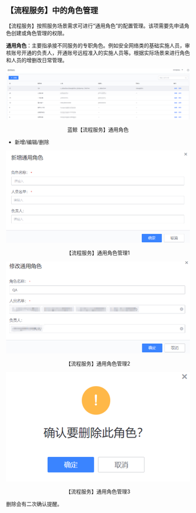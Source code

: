 ## 【流程服务】中的角色管理

【流程服务】按照服务场景需求可进行“通用角色”的配置管理。该项需要先申请角色创建或角色管理的权限。

**通用角色**：主要指承接不同服务的专职角色。例如安全网络类的基础实施人员，审核账号开通的负责人，开通账号远程准入的实施人员等。根据实际场景来进行角色和人员的增删改日常管理。

![](../../media/bd08df830f02e1f22b4463373d40b6c6.png)

<center>蓝鲸【流程服务】通用角色</center>

-   新增/编辑/删除

![](../../media/e29a3295dd97071a6fd7017f32613061.png)

<center>【流程服务】通用角色管理1</center>

![](../../media/887ea4e32790041453ae01e546c7dfb9.png)

<center>【流程服务】通用角色管理2</center>

![](../../media/f23bbad7c8f68dc3791a5037fae7d60d.png)

<center>【流程服务】通用角色管理3</center>

删除会有二次确认提醒。

